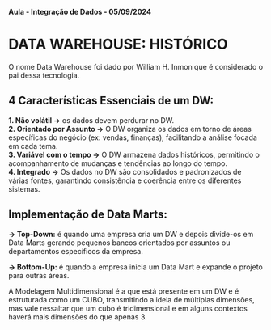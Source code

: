 **Aula - Integração de Dados - 05/09/2024**

# **DATA WAREHOUSE: HISTÓRICO**

O nome Data Warehouse foi dado por William H. Inmon que é considerado o pai dessa tecnologia.

## **4 Características Essenciais de um DW:**

**1. Não volátil ->** os dados devem perdurar no DW.<br>
**2. Orientado por Assunto ->** O DW organiza os dados em torno de áreas específicas do negócio (ex: vendas, finanças), facilitando a análise focada em cada tema.<br>
**3. Variável com o tempo ->** O DW armazena dados históricos, permitindo o acompanhamento de mudanças e tendências ao longo do tempo.<br>
**4. Integrado ->** Os dados no DW são consolidados e padronizados de várias fontes, garantindo consistência e coerência entre os diferentes sistemas.<br>


## **Implementação de Data Marts:**

**-> Top-Down:** é quando uma empresa cria um DW e depois divide-os em Data Marts gerando pequenos bancos orientados por assuntos ou departamentos específicos da empresa.

**-> Bottom-Up:** é quando a empresa inicia um Data Mart e expande o projeto para outras áreas.

A Modelagem Multidimensional é a que está presente em um DW e é estruturada como um CUBO, transmitindo a ideia de múltiplas dimensões, mas vale ressaltar que um cubo é 
tridimensional e em alguns contextos haverá mais dimensões do que apenas 3.
